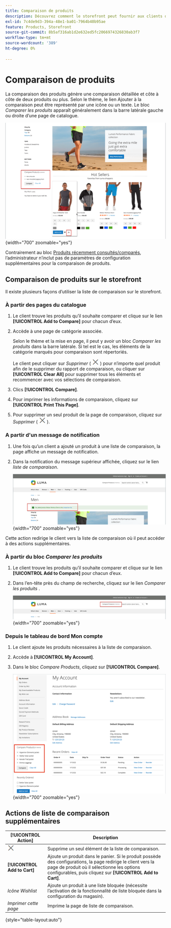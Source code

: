 ```yaml
---
title: Comparaison de produits
description: Découvrez comment le storefront peut fournir aux clients des outils pour comparer les produits afin de prendre des décisions d’achat plus éclairées.
exl-id: 7c4de9d3-394a-48e1-ba01-7964b40b95ae
feature: Products, Storefront
source-git-commit: 8b5af316ab1d2e632ed5fc2066974326830ab3f7
workflow-type: tm+mt
source-wordcount: '389'
ht-degree: 0%

---
```


# Comparaison de produits

La comparaison des produits génère une comparaison détaillée et côte à côte de deux produits ou plus. Selon le thème, le lien Ajouter à la comparaison peut être représenté par une icône ou un texte. Le bloc _Comparer les produits_ apparaît généralement dans la barre latérale gauche ou droite d’une page de catalogue.

![Exemple storefront - liste de comparaison](./assets/storefront-comparison-list.png){width="700" zoomable="yes"}

Contrairement au bloc [Produits récemment consultés/comparés](products-viewed-compared.md), l’administrateur n’inclut pas de paramètres de configuration supplémentaires pour la comparaison de produits.

## Comparaison de produits sur le storefront

Il existe plusieurs façons d’utiliser la liste de comparaison sur le storefront.

### À partir des pages du catalogue

1. Le client trouve les produits qu’il souhaite comparer et clique sur le lien **[!UICONTROL Add to Compare]** pour chacun d’eux.

1. Accède à une page de catégorie associée.

   Selon le thème et la mise en page, il peut y avoir un bloc _Comparer les produits_ dans la barre latérale. Si tel est le cas, les éléments de la catégorie marqués pour comparaison sont répertoriés.

   Le client peut cliquer sur _Supprimer_ ( ![Icône Supprimer](../assets/icon-delete-x.png) ) pour n’importe quel produit afin de le supprimer du rapport de comparaison, ou cliquer sur **[!UICONTROL Clear All]** pour supprimer tous les éléments et recommencer avec vos sélections de comparaison.

1. Clics **[!UICONTROL Compare]**.

1. Pour imprimer les informations de comparaison, cliquez sur **[!UICONTROL Print This Page]**.

1. Pour supprimer un seul produit de la page de comparaison, cliquez sur _Supprimer_ ( ![Icône Supprimer](../assets/icon-delete-x.png) ).

### A partir d&#39;un message de notification

1. Une fois qu’un client a ajouté un produit à une liste de comparaison, la page affiche un message de notification.

1. Dans la notification du message supérieur affichée, cliquez sur le lien _liste de comparaison_.

   ![Comparer la notification de produits](./assets/notification-comparison-list.png){width="700" zoomable="yes"}

Cette action redirige le client vers la liste de comparaison où il peut accéder à des actions supplémentaires.

### À partir du bloc _Comparer les produits_

1. Le client trouve les produits qu’il souhaite comparer et clique sur le lien **[!UICONTROL Add to Compare]** pour chacun d’eux.

1. Dans l’en-tête près du champ de recherche, cliquez sur le lien _Comparer les produits_ .

   ![Compare Products Header](./assets/compare-products-header.png){width="700" zoomable="yes"}

### Depuis le tableau de bord Mon compte

1. Le client ajoute les produits nécessaires à la liste de comparaison.

1. Accède à **[!UICONTROL My Account]**.

1. Dans le bloc _Compare Products_, cliquez sur **[!UICONTROL Compare]**.

   ![Bloc Comparer des produits dans le tableau de bord du compte client](./assets/my-account-compare-block.png){width="700" zoomable="yes"}

## Actions de liste de comparaison supplémentaires

| [!UICONTROL Action] | Description |
|------|-----------|
| ![Icône Supprimer](../assets/icon-delete-x.png) | Supprime un seul élément de la liste de comparaison. |
| **[!UICONTROL Add to Cart]** | Ajoute un produit dans le panier. Si le produit possède des configurations, la page redirige le client vers la page de produit où il sélectionne les options configurables, puis cliquez sur **[!UICONTROL Add to Cart]**. |
| _Icône Wishlist_ | Ajoute un produit à une liste bloquée (nécessite l’activation de la fonctionnalité de liste bloquée dans la configuration du magasin). |
| _Imprimer cette page_ | Imprime la page de liste de comparaison. |

{style="table-layout:auto"}
